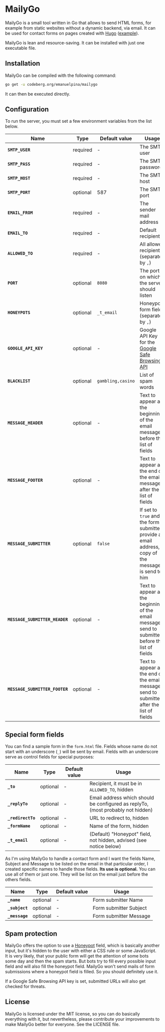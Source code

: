 # MailyGo

MailyGo is a small tool written in Go that allows to send HTML forms, for example from static websites without a dynamic backend, via email. It can be used for contact forms on pages created with [Hugo](https://gohugo.io/) ([example](https://jlelse.dev/contact/)).

MailyGo is lean and resource-saving. It can be installed with just one executable file.

## Installation

MailyGo can be compiled with the following command:

```bash
go get -u codeberg.org/emanuelpina/mailygo
```

It can then be executed directly.

## Configuration

To run the server, you must set a few environment variables from the list below.

| Name | Type | Default value | Usage |
|---|---|---|---|
| **`SMTP_USER`** | required | - | The SMTP user |
| **`SMTP_PASS`** | required | - | The SMTP password |
| **`SMTP_HOST`** | required | - | The SMTP host |
| **`SMTP_PORT`** | optional | 587 | The SMTP port |
| **`EMAIL_FROM`** | required | - | The sender mail address |
| **`EMAIL_TO`** | required | - | Default recipient |
| **`ALLOWED_TO`** | required | - | All allowed recipients (separated by `,`) |
| **`PORT`** | optional | `8080` | The port on which the server should listen |
| **`HONEYPOTS`** | optional | `_t_email` | Honeypot form fields (separated by `,`) |
| **`GOOGLE_API_KEY`** | optional | - | Google API Key for the [Google Safe Browsing API](https://developers.google.com/safe-browsing/v4/) |
| **`BLACKLIST`** | optional | `gambling,casino` | List of spam words |
| **`MESSAGE_HEADER`** | optional | - | Text to appear at the beginning of the email message, before the list of fields |
| **`MESSAGE_FOOTER`** | optional | - | Text to appear at the end of the email message, after the list of fields |
| **`MESSAGE_SUBMITTER`** | optional | `false` | If set to `true` and the form submitter provide an email address, a copy of the message is send to him |
| **`MESSAGE_SUBMITTER_HEADER`** | optional | - | Text to appear at the beginning of the email message send to submitter, before the list of fields |
| **`MESSAGE_SUBMITTER_FOOTER`** | optional | - | Text to appear at the end of the email message send to submitter, after the list of fields |

## Special form fields

You can find a sample form in the `form.html` file. Fields whose name do not start with an underscore (`_`) will be sent by email. Fields with an underscore serve as control fields for special purposes:

| Name | Type | Default value | Usage |
|---|---|---|---|
| **`_to`** | optional | - | Recipient, it must be in `ALLOWED_TO`, hidden |
| **`_replyTo`** | optional | - | Email address which should be configured as replyTo, (most probably not hidden) |
| **`_redirectTo`** | optional | - | URL to redirect to, hidden |
| **`_formName`** | optional | - | Name of the form, hidden |
| **`_t_email`** | optional | - | (Default) "Honeypot" field, not hidden, advised (see notice below) |

As I'm using MailyGo to handle a contact form and I want the fields Name, Subject and Message to be listed on the email in that particular order, I created specific names to handle those fields. **Its use is optional.** You can use all of them or just one. They will be list on the email just before the others fields.

| Name | Type | Default value | Usage |
|---|---|---|---|
| **`_name`** | optional | - |Form submitter Name |
| **`_subject`** | optional | - |Form submitter Subject |
| **`_message`** | optional | - |Form submitter Message |

## Spam protection

MailyGo offers the option to use a [Honeypot](https://en.wikipedia.org/wiki/Honeypot\_(computing)) field, which is basically another input, but it's hidden to the user with either a CSS rule or some JavaScript. It is very likely, that your public form will get the attention of some bots some day and then the spam starts. But bots try to fill every possible input field and will also fill the honeypot field. MailyGo won't send mails of form submissions where a honeypot field is filled. So you should definitely use it.

If a Google Safe Browsing API key is set, submitted URLs will also get checked for threats.

## License

MailyGo is licensed under the MIT license, so you can do basically everything with it, but nevertheless, please contribute your improvements to make MailyGo better for everyone. See the LICENSE file.